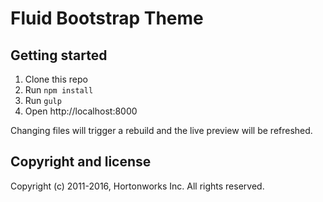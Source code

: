 <!--
Copyright (c) 2011-2018, Hortonworks Inc. All rights reserved.
Except as expressly permitted in a written agreement between you
or your company and Hortonworks, Inc, any use, reproduction,
modification, redistribution, sharing, lending or other exploitation
of all or any part of the contents of this file is strictly prohibited.
-->
# Fluid Bootstrap Theme

## Getting started

1. Clone this repo
2. Run `npm install`
3. Run `gulp`
4. Open http://localhost:8000

Changing files will trigger a rebuild and the live preview will be refreshed.

## Copyright and license

Copyright (c) 2011-2016, Hortonworks Inc. All rights reserved.
